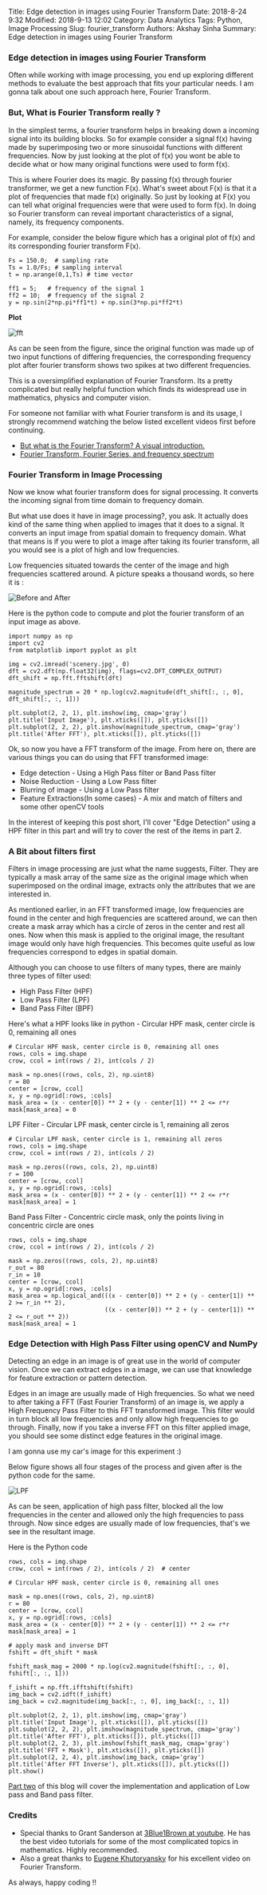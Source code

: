 Title: Edge detection in images using Fourier Transform 
Date: 2018-8-24 9:32
Modified: 2018-9-13 12:02
Category: Data Analytics
Tags: Python, Image Processing
Slug: fourier_transform
Authors: Akshay Sinha
Summary: Edge detection in images using Fourier Transform 

### Edge detection in images using Fourier Transform 

Often while working with image processing, you end up exploring different methods to evaluate the best approach that fits your particular needs. I am gonna talk about one such approach here, Fourier Transform.

### But, What is Fourier Transform really ?

In the simplest terms, a fourier transform helps in breaking down a incoming signal into its building blocks. So for example consider a signal f(x) having made by superimposing two or more sinusoidal functions with different frequencies. Now by just looking at the plot of f(x) you wont be able to decide what or how many original functions were used to form f(x).  

This is where Fourier does its magic. By passing f(x) through fourier transformer, we get a new function F(x). What's sweet about F(x) is that it a plot of frequencies that made f(x) originally. So just by looking at F(x) you can tell what original frequencies were that were used to form f(x). In doing so Fourier transform can reveal important characteristics of a signal, namely, its frequency components.

For example, consider the below figure which has a original plot of f(x) and its corresponding fourier transform F(x). 

    Fs = 150.0;  # sampling rate
    Ts = 1.0/Fs; # sampling interval
    t = np.arange(0,1,Ts) # time vector

    ff1 = 5;   # frequency of the signal 1
    ff2 = 10;  # frequency of the signal 2
    y = np.sin(2*np.pi*ff1*t) + np.sin(3*np.pi*ff2*t)
    
**Plot**

![fft](../images/mpl-basic-fft.png)

As can be seen from the figure, since the original function was made up of two input functions of differing frequencies, the corresponding frequency plot after fourier transform shows two spikes at two different frequencies.

This is a oversimplified explanation of Fourier Transform. Its a pretty complicated but really helpful function which finds its widespread use in mathematics, physics and computer vision.

For someone not familiar with what Fourier transform is and its usage, I strongly recommend watching the below listed excellent videos first before continuing.

* [But what is the Fourier Transform? A visual introduction.](https://www.youtube.com/watch?v=spUNpyF58BY)
* [Fourier Transform, Fourier Series, and frequency spectrum](https://www.youtube.com/watch?time_continue=1&v=r18Gi8lSkfM)

### Fourier Transform in Image Processing

Now we know what fourier transform does for signal processing. It converts the incoming signal from time domain to frequency domain. 

But what use does it have in image processing?, you ask. It actually does kind of the same thing when applied to images that it does to a signal. It converts an input image from spatial domain to frequency domain. What that means is if you were to plot a image after taking its fourier transform, all you would see is a plot of high and low frequencies.

Low frequencies situated towards the center of the image and high frequencies scattered around. A picture speaks a thousand words, so here it is :

![Before and After](../images/beforeNafter.JPG)

Here is the python code to compute and plot the fourier transform of an input image as above.


    import numpy as np
    import cv2
    from matplotlib import pyplot as plt
    
    img = cv2.imread('scenery.jpg', 0)
    dft = cv2.dft(np.float32(img), flags=cv2.DFT_COMPLEX_OUTPUT)
    dft_shift = np.fft.fftshift(dft)
    
    magnitude_spectrum = 20 * np.log(cv2.magnitude(dft_shift[:, :, 0], dft_shift[:, :, 1]))
    
    plt.subplot(2, 2, 1), plt.imshow(img, cmap='gray')
    plt.title('Input Image'), plt.xticks([]), plt.yticks([])
    plt.subplot(2, 2, 2), plt.imshow(magnitude_spectrum, cmap='gray')
    plt.title('After FFT'), plt.xticks([]), plt.yticks([])
  


Ok, so now you have a FFT transform of the image. From here on, there are various things you can do using that FFT transformed image:

* Edge detection - Using a High Pass filter or Band Pass filter
* Noise Reduction - Using a Low Pass filter
* Blurring of image - Using a Low Pass filter
* Feature Extractions(In some cases) - A mix and match of filters and some other openCV tools

In the interest of keeping this post short, I'll cover "Edge Detection" using a HPF filter in this part and will try to cover the rest of the items in part 2. 

### A Bit about filters first

Filters in image processing are just what the name suggests, Filter. They are typically a mask array of the same size as the original image which when superimposed on the ordinal image, extracts only the attributes that we are interested in.

As mentioned earlier, in an FFT transformed image, low frequencies are found in the center and high frequencies are scattered around, we can then create a mask array which has a circle of zeros in the center and rest all ones. Now when this mask is applied to the original image, the resultant image would only have high frequencies. This becomes quite useful as low frequencies correspond to edges in spatial domain.

Although you can choose to use filters of many types, there are mainly three types of filter used:

* High Pass Filter (HPF)
* Low Pass Filter (LPF)
* Band Pass Filter (BPF)

Here's what a HPF looks like in python - Circular HPF mask, center circle is 0, remaining all ones


    # Circular HPF mask, center circle is 0, remaining all ones
    rows, cols = img.shape
    crow, ccol = int(rows / 2), int(cols / 2) 

    mask = np.ones((rows, cols, 2), np.uint8)
    r = 80
    center = [crow, ccol]
    x, y = np.ogrid[:rows, :cols]
    mask_area = (x - center[0]) ** 2 + (y - center[1]) ** 2 <= r*r
    mask[mask_area] = 0

LPF Filter - Circular LPF mask, center circle is 1, remaining all zeros

    # Circular LPF mask, center circle is 1, remaining all zeros
    rows, cols = img.shape
    crow, ccol = int(rows / 2), int(cols / 2) 

    mask = np.zeros((rows, cols, 2), np.uint8)
    r = 100
    center = [crow, ccol]
    x, y = np.ogrid[:rows, :cols]
    mask_area = (x - center[0]) ** 2 + (y - center[1]) ** 2 <= r*r
    mask[mask_area] = 1
    
Band Pass Filter - Concentric circle mask, only the points living in concentric circle are ones

    rows, cols = img.shape
    crow, ccol = int(rows / 2), int(cols / 2) 
    
    mask = np.zeros((rows, cols, 2), np.uint8)
    r_out = 80
    r_in = 10
    center = [crow, ccol]
    x, y = np.ogrid[:rows, :cols]
    mask_area = np.logical_and(((x - center[0]) ** 2 + (y - center[1]) ** 2 >= r_in ** 2),
                               ((x - center[0]) ** 2 + (y - center[1]) ** 2 <= r_out ** 2))
    mask[mask_area] = 1


### Edge Detection with High Pass Filter using openCV and NumPy

Detecting an edge in an image is of great use in the world of computer vision. Once we can extract edges in a image, we can use that knowledge for feature extraction or pattern detection. 

Edges in an image are usually made of High frequencies. So what we need to after taking a FFT (Fast Fourier Transform) of an image is, we apply a High Frequency Pass Filter to this FFT transformed image. This filter would in turn block all low frequencies and only allow high frequencies to go through. Finally, now if you take a inverse FFT on this filter applied image, you should see some distinct edge features in the original image.

I am gonna use my car's image for this experiment :)

Below figure shows all four stages of the process and given after is the python code for the same.

![LPF](../images/hpf_fourier.jpeg)

As can be seen, application of high pass filter, blocked all the low frequencies in the center and allowed only the high frequencies to pass through. Now since edges are usually made of low frequencies, that's we see in the resultant image. 

Here is the Python code



 
    rows, cols = img.shape
    crow, ccol = int(rows / 2), int(cols / 2)  # center
    
    # Circular HPF mask, center circle is 0, remaining all ones
    
    mask = np.ones((rows, cols, 2), np.uint8)
    r = 80
    center = [crow, ccol]
    x, y = np.ogrid[:rows, :cols]
    mask_area = (x - center[0]) ** 2 + (y - center[1]) ** 2 <= r*r
    mask[mask_area] = 1
    
    # apply mask and inverse DFT
    fshift = dft_shift * mask
    
    fshift_mask_mag = 2000 * np.log(cv2.magnitude(fshift[:, :, 0], fshift[:, :, 1]))
    
    f_ishift = np.fft.ifftshift(fshift)
    img_back = cv2.idft(f_ishift)
    img_back = cv2.magnitude(img_back[:, :, 0], img_back[:, :, 1])
    
    plt.subplot(2, 2, 1), plt.imshow(img, cmap='gray')
    plt.title('Input Image'), plt.xticks([]), plt.yticks([])
    plt.subplot(2, 2, 2), plt.imshow(magnitude_spectrum, cmap='gray')
    plt.title('After FFT'), plt.xticks([]), plt.yticks([])
    plt.subplot(2, 2, 3), plt.imshow(fshift_mask_mag, cmap='gray')
    plt.title('FFT + Mask'), plt.xticks([]), plt.yticks([])
    plt.subplot(2, 2, 4), plt.imshow(img_back, cmap='gray')
    plt.title('After FFT Inverse'), plt.xticks([]), plt.yticks([])
    plt.show()


[Part two](https://akshaysin.github.io/fourier_lpf.html#.W5oIp-hKhPY) of this blog will cover the implementation and application of Low pass and Band pass filter. 


### Credits

* Special thanks to Grant Sanderson at [3Blue1Brown at youtube](https://www.youtube.com/channel/UCYO_jab_esuFRV4b17AJtAw). He has the best video tutorials for some of the most complicated topics in mathematics. Highly recommended.  
* Also a great thanks to [Eugene Khutoryansky](https://www.youtube.com/channel/UCJ0yBou72Lz9fqeMXh9mkog) for his excellent video on Fourier Transform.

As always, happy coding !!

